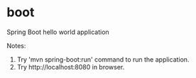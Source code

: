 # boot

Spring Boot hello world application

Notes:

1. Try 'mvn spring-boot:run' command to run the application.
2. Try http://localhost:8080 in browser.




